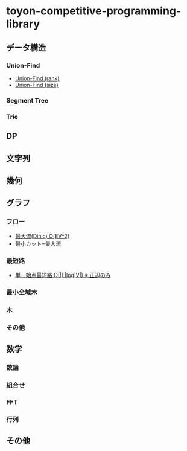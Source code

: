 # toyon-competitive-programming-library

## データ構造

### Union-Find

- [Union-Find (rank)](https://github.com/himejima/competitive-programming-library/blob/master/structure/uniondfind.cpp)
- [Union-Find (size)](https://github.com/himejima/competitive-programming-library/blob/master/structure/uniondfind-2.cpp)

### Segment Tree

### Trie


## DP


## 文字列


## 幾何


## グラフ

### フロー

- [最大流(Dinic) O(EV^2)](https://github.com/himejima/competitive-programming-library/blob/master/graph/dinic.cpp)
- 最小カット=最大流

### 最短路

- [単一始点最短路 O(|E|log|V|) ※ 正辺のみ](https://github.com/himejima/competitive-programming-library/blob/master/graph/dijkstra.cpp)

### 最小全域木

### 木

### その他


## 数学

### 数論

### 組合せ

### FFT

### 行列

## その他
